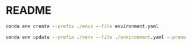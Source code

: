 # README

```cmd
conda env create --prefix ./envs --file environment.yaml
```

```cmd
conda env update --prefix ./venv --file ./environment.yaml --prune
```
